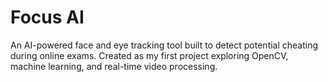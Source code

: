 # Focus AI
 An AI-powered face and eye tracking tool built to detect potential cheating during online exams. Created as my first project exploring OpenCV, machine learning, and real-time video processing.
